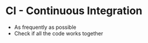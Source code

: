 # CI - Continuous Integration

* As frequently as possible
* Check if all the code works together



